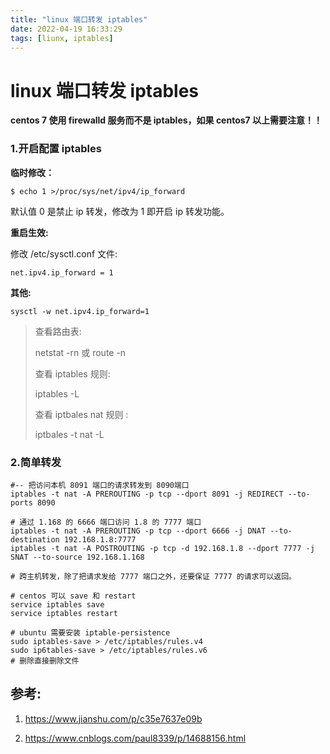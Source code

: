 ```yaml
---
title: "linux 端口转发 iptables"
date: 2022-04-19 16:33:29
tags: [liunx, iptables]
---
```




# linux 端口转发 iptables

**centos 7 使用 firewalld 服务而不是 iptables，如果 centos7 以上需要注意！！**

### 1.开启配置  iptables

**临时修改：**

```shell
$ echo 1 >/proc/sys/net/ipv4/ip_forward
```

默认值 0 是禁止 ip 转发，修改为 1 即开启 ip 转发功能。

**重启生效:**

修改 /etc/sysctl.conf 文件:

```
net.ipv4.ip_forward = 1
```

**其他:**

```shell
sysctl -w net.ipv4.ip_forward=1
```

> 查看路由表:
>
> netstat -rn 或 route -n
>
> 查看 iptables  规则:
>
> iptables -L
>
> 查看 iptbales nat 规则 :
>
> iptbales -t nat -L



### 2.简单转发

```shell
#-- 把访问本机 8091 端口的请求转发到 8090端口
iptables -t nat -A PREROUTING -p tcp --dport 8091 -j REDIRECT --to-ports 8090

# 通过 1.168 的 6666 端口访问 1.8 的 7777 端口
iptables -t nat -A PREROUTING -p tcp --dport 6666 -j DNAT --to-destination 192.168.1.8:7777
iptables -t nat -A POSTROUTING -p tcp -d 192.168.1.8 --dport 7777 -j SNAT --to-source 192.168.1.168

# 跨主机转发，除了把请求发给 7777 端口之外，还要保证 7777 的请求可以返回。
 
# centos 可以 save 和 restart
service iptables save
service iptables restart

# ubuntu 需要安装 iptable-persistence
sudo iptables-save > /etc/iptables/rules.v4
sudo ip6tables-save > /etc/iptables/rules.v6
# 删除直接删除文件
```



## 参考:

1. <https://www.jianshu.com/p/c35e7637e09b>

2. https://www.cnblogs.com/paul8339/p/14688156.html